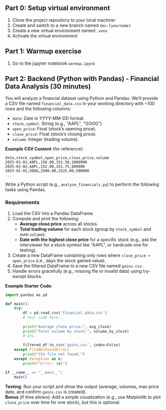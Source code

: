 ## Part 0: Setup virtual environment

1. Clone the project repository to your local machine:
2. Create and switch to a new branch named `dev-[yourname]`
3. Create a new virtual environment named `.venv`
4. Activate the virtual environment

## Part 1: Warmup exercise

1. Go to the jupyter notebook `warmup.ipynb`

## Part 2: Backend (Python with Pandas) - Financial Data Analysis (30 minutes)

You will analyze a financial dataset using Python and Pandas. We’ll provide a CSV file named `financial_data.csv` in your working directory with ~100 rows and the following columns:
- `date`: Date in YYYY-MM-DD format.
- `stock_symbol`: String (e.g., "AAPL", "GOOG").
- `open_price`: Float (stock’s opening price).
- `close_price`: Float (stock’s closing price).
- `volume`: Integer (trading volume).

**Example CSV Content** (for reference):
```
date,stock_symbol,open_price,close_price,volume
2025-01-01,AAPL,150.00,152.50,1000000
2025-01-02,AAPL,152.00,151.75,800000
2025-01-01,GOOG,2500.00,2525.00,500000
...
```

Write a Python script (e.g., `analyze_financials.py`) to perform the following tasks using Pandas.

### Requirements
1. Load the CSV into a Pandas DataFrame.
2. Compute and print the following:
   - **Average close price** across all stocks.
   - **Total trading volume** for each stock (group by `stock_symbol` and sum `volume`).
   - **Date with the highest close price** for a specific stock (e.g., ask the interviewer for a stock symbol like "AAPL", or hardcode one for testing).
3. Create a new DataFrame containing only rows where `close_price > open_price` (i.e., days the stock gained value).
4. Save the filtered DataFrame to a new CSV file named `gains.csv`.
5. Handle errors gracefully (e.g., missing file or invalid data) using try-except blocks.

**Example Starter Code**:
```python
import pandas as pd

def main():
    try:
        df = pd.read_csv('financial_data.csv')
        # Your code here...
        
        print("Average close price:", avg_close)
        print("Total volume by stock:", volume_by_stock)
        # etc.
        
        filtered_df.to_csv('gains.csv', index=False)
    except FileNotFoundError:
        print("CSV file not found.")
    except Exception as e:
        print(f"Error: {e}")

if __name__ == "__main__":
    main()
```

**Testing**: Run your script and show the output (average, volumes, max price date, and confirm `gains.csv` is created).  
**Bonus** (if time allows): Add a simple visualization (e.g., use Matplotlib to plot `close_price` over time for one stock), but this is optional.